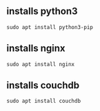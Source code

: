## installs python3
```
sudo apt install python3-pip
```

## installs nginx
```
sudo apt install nginx
```

## installs couchdb
```
sudo apt install couchdb
```
